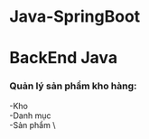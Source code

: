 # Java-SpringBoot

# BackEnd Java

### Quản lý sản phẩm kho hàng:
  -Kho \
  -Danh mục \
  -Sản phẩm \
